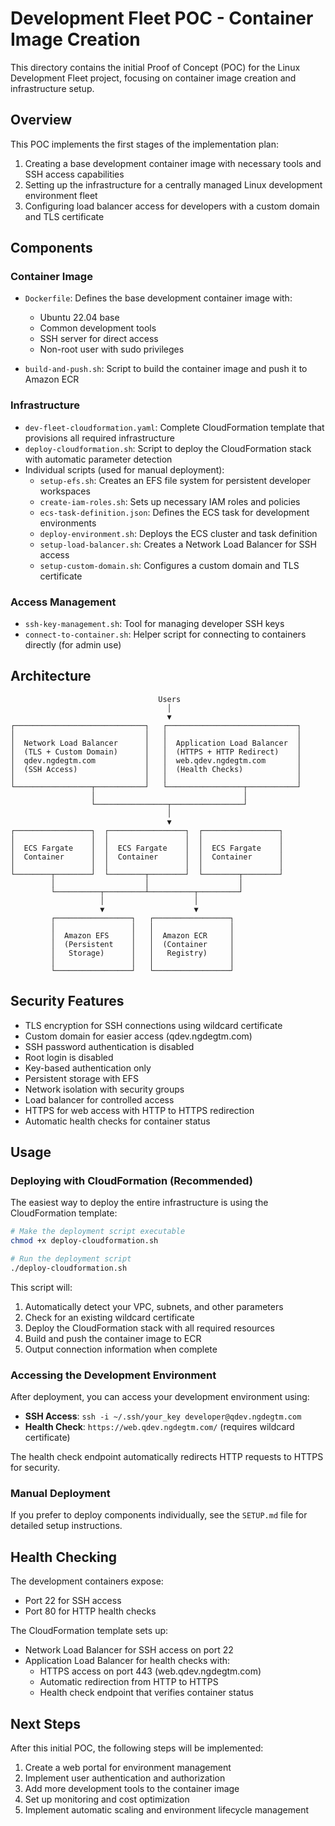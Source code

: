 # Development Fleet POC - Container Image Creation

This directory contains the initial Proof of Concept (POC) for the Linux Development Fleet project, focusing on container image creation and infrastructure setup.

## Overview

This POC implements the first stages of the implementation plan:
1. Creating a base development container image with necessary tools and SSH access capabilities
2. Setting up the infrastructure for a centrally managed Linux development environment fleet
3. Configuring load balancer access for developers with a custom domain and TLS certificate

## Components

### Container Image
- `Dockerfile`: Defines the base development container image with:
  - Ubuntu 22.04 base
  - Common development tools
  - SSH server for direct access
  - Non-root user with sudo privileges

- `build-and-push.sh`: Script to build the container image and push it to Amazon ECR

### Infrastructure
- `dev-fleet-cloudformation.yaml`: Complete CloudFormation template that provisions all required infrastructure
- `deploy-cloudformation.sh`: Script to deploy the CloudFormation stack with automatic parameter detection
- Individual scripts (used for manual deployment):
  - `setup-efs.sh`: Creates an EFS file system for persistent developer workspaces
  - `create-iam-roles.sh`: Sets up necessary IAM roles and policies
  - `ecs-task-definition.json`: Defines the ECS task for development environments
  - `deploy-environment.sh`: Deploys the ECS cluster and task definition
  - `setup-load-balancer.sh`: Creates a Network Load Balancer for SSH access
  - `setup-custom-domain.sh`: Configures a custom domain and TLS certificate

### Access Management
- `ssh-key-management.sh`: Tool for managing developer SSH keys
- `connect-to-container.sh`: Helper script for connecting to containers directly (for admin use)

## Architecture

```
                                 Users
                                   │
                                   ▼
┌─────────────────────────────┐   ┌─────────────────────────────┐
│                             │   │                             │
│  Network Load Balancer      │   │  Application Load Balancer  │
│  (TLS + Custom Domain)      │   │  (HTTPS + HTTP Redirect)    │
│  qdev.ngdegtm.com           │   │  web.qdev.ngdegtm.com       │
│  (SSH Access)               │   │  (Health Checks)            │
│                             │   │                             │
└─────────────────┬───────────┘   └─────────────────┬───────────┘
                  │                                 │
                  └────────────────┬────────────────┘
                                   │
                                   ▼
┌─────────────────┐  ┌─────────────────┐  ┌─────────────────┐
│                 │  │                 │  │                 │
│  ECS Fargate    │  │  ECS Fargate    │  │  ECS Fargate    │
│  Container      │  │  Container      │  │  Container      │
│                 │  │                 │  │                 │
└────────┬────────┘  └────────┬────────┘  └────────┬────────┘
         │                    │                    │
         └──────────┬─────────┴──────────┬─────────┘
                    │                    │
                    ▼                    ▼
         ┌─────────────────┐   ┌─────────────────┐
         │                 │   │                 │
         │  Amazon EFS     │   │  Amazon ECR     │
         │  (Persistent    │   │  (Container     │
         │   Storage)      │   │   Registry)     │
         │                 │   │                 │
         └─────────────────┘   └─────────────────┘
```

## Security Features

- TLS encryption for SSH connections using wildcard certificate
- Custom domain for easier access (qdev.ngdegtm.com)
- SSH password authentication is disabled
- Root login is disabled
- Key-based authentication only
- Persistent storage with EFS
- Network isolation with security groups
- Load balancer for controlled access
- HTTPS for web access with HTTP to HTTPS redirection
- Automatic health checks for container status

## Usage

### Deploying with CloudFormation (Recommended)

The easiest way to deploy the entire infrastructure is using the CloudFormation template:

```bash
# Make the deployment script executable
chmod +x deploy-cloudformation.sh

# Run the deployment script
./deploy-cloudformation.sh
```

This script will:
1. Automatically detect your VPC, subnets, and other parameters
2. Check for an existing wildcard certificate
3. Deploy the CloudFormation stack with all required resources
4. Build and push the container image to ECR
5. Output connection information when complete

### Accessing the Development Environment

After deployment, you can access your development environment using:

- **SSH Access**: `ssh -i ~/.ssh/your_key developer@qdev.ngdegtm.com`
- **Health Check**: `https://web.qdev.ngdegtm.com/` (requires wildcard certificate)

The health check endpoint automatically redirects HTTP requests to HTTPS for security.

### Manual Deployment

If you prefer to deploy components individually, see the `SETUP.md` file for detailed setup instructions.

## Health Checking

The development containers expose:
- Port 22 for SSH access
- Port 80 for HTTP health checks

The CloudFormation template sets up:
- Network Load Balancer for SSH access on port 22
- Application Load Balancer for health checks with:
  - HTTPS access on port 443 (web.qdev.ngdegtm.com)
  - Automatic redirection from HTTP to HTTPS
  - Health check endpoint that verifies container status

## Next Steps

After this initial POC, the following steps will be implemented:

1. Create a web portal for environment management
2. Implement user authentication and authorization
3. Add more development tools to the container image
4. Set up monitoring and cost optimization
5. Implement automatic scaling and environment lifecycle management
